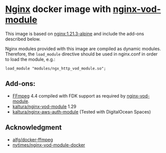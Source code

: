 # [Nginx](https://hub.docker.com/_/nginx) docker image with [nginx-vod-module](https://github.com/kaltura/nginx-vod-module)

This image is based on [nginx:1.21.3-alpine](https://github.com/nginxinc/docker-nginx/blob/d496baf859613adfe391ca8e7615cc7ec7966621/mainline/alpine/Dockerfile) and include the add-ons described below.

Nginx modules provided with this image are compiled as dynamic modules. Therefore, the `load_module` directive should be used in nginx.conf in order to load the module, e.g.:

```
load_module "modules/ngx_http_vod_module.so";
```

## Add-ons:
- [FFmpeg](https://www.ffmpeg.org/) 4.4 compiled with FDK support as required by [nginx-vod-module](https://github.com/kaltura/nginx-vod-module#compilation).
- [kaltura/nginx-vod-module](https://github.com/kaltura/nginx-vod-module) 1.29
- [kaltura/nginx-aws-auth-module](https://github.com/kaltura/nginx-aws-auth-module) (Tested with DigitalOcean Spaces)

## Acknowledgment

- [alfg/docker-ffmpeg](https://github.com/alfg/docker-ffmpeg)
- [nytimes/nginx-vod-module-docker](https://github.com/nytimes/nginx-vod-module-docker)